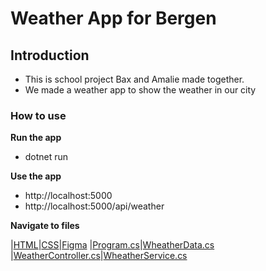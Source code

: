 # Weather App for Bergen

## Introduction

- This is school project Bax and Amalie made together.
- We made a weather app to show the weather in our city

### How to use

**Run the app**

- dotnet run

**Use the app**

- http://localhost:5000
- http://localhost:5000/api/weather

**Navigate to files**

|[HTML](/wwwroot/index.html)|[CSS](/wwwroot/styles.css)|[Figma](documentation/Figma-design.pdf)
|[Program.cs](/Program.cs)|[WheatherData.cs](/classes/WeatherData.cs)
|[WeatherController.cs](/Controller/WeatherController.cs)|[WheatherService.cs](/Services/WeatherService.cs)
